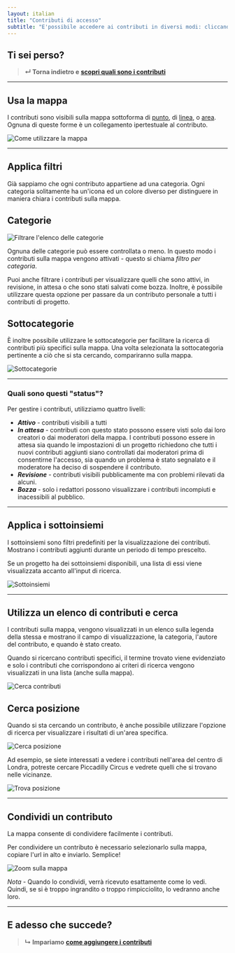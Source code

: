```yaml
---
layout: italian
title: "Contributi di accesso"
subtitle: "E'possibile accedere ai contributi in diversi modi: cliccandoli sulla mappa, scegliendone uno dalla lista sulla legenda, cercando contributi specifici."
---
```


## Ti sei perso?

> **&#8629; Torna indietro e** [**scopri quali sono i contributi**](overview-of-contributions.html)

---

## Usa la mappa

I contributi sono visibili sulla mappa sottoforma di [punto](overview-of-contributions.html#points), di [linea](overview-of-contributions.html#lines), o [area](overview-of-contributions.html#areas). Ognuna di queste forme è un collegamento ipertestuale al contributo.

![Come utilizzare la mappa](/images/en/how-to-use-the-map.png)

---

## Applica filtri

Già sappiamo che ogni contributo appartiene ad una categoria. Ogni categoria solitamente ha un'icona ed un colore diverso per distinguere in maniera chiara i contributi sulla mappa.

## Categorie

![Filtrare l'elenco delle categorie](/images/en/filter-categories-list.png)

Ognuna delle categorie può essere controllata o meno. In questo modo i contributi sulla mappa vengono attivati - questo si chiama *filtro per categoria*.

Puoi anche filtrare i contributi per visualizzare quelli che sono attivi, in revisione, in attesa o che sono stati salvati come bozza. Inoltre, è possibile utilizzare questa opzione per passare da un contributo personale a tutti i contributi di progetto.

## Sottocategorie

È inoltre possibile utilizzare le sottocategorie per facilitare la ricerca di contributi più specifici sulla mappa. Una volta selezionata la sottocategoria pertinente a ciò che si sta cercando, compariranno sulla mappa.

![Sottocategorie](/images/en/subcategories.png)

---

### Quali sono questi "status"?

Per gestire i contributi, utilizziamo quattro livelli:

* ***Attivo*** - contributi visibili a tutti
* ***In attesa*** - contributi con questo stato possono essere visti solo dai loro creatori o dai moderatori della mappa. I contributi possono essere in attesa sia quando le impostazioni di un progetto richiedono che tutti i nuovi contributi aggiunti siano controllati dai moderatori prima di consentirne l'accesso, sia quando un problema è stato segnalato e il moderatore ha deciso di sospendere il contributo.
* ***Revisione*** - contributi visibili pubblicamente ma con problemi rilevati da alcuni.
* ***Bozza*** - solo i redattori possono visualizzare i contributi incompiuti e inacessibili al pubblico.

---

## Applica i sottoinsiemi

I sottoinsiemi sono filtri predefiniti per la visualizzazione dei contributi. Mostrano i contributi aggiunti durante un periodo di tempo prescelto.

Se un progetto ha dei sottoinsiemi disponibili, una lista di essi viene visualizzata accanto all'input di ricerca.

![Sottoinsiemi](/images/en/subsets.png)

---

## Utilizza un elenco di contributi e cerca

I contributi sulla mappa, vengono visualizzati in un elenco sulla legenda della stessa e mostrano il campo di visualizzazione, la categoria, l'autore del contributo, e quando è stato creato.

Quando si ricercano contributi specifici, il termine trovato viene evidenziato e solo i contributi che corrispondono ai criteri di ricerca vengono visualizzati in una lista (anche sulla mappa).

![Cerca contributi](/images/en/search-contributions.png)

## Cerca posizione

Quando si sta cercando un contributo, è anche possibile utilizzare l'opzione di ricerca per visualizzare i risultati di un'area specifica.

![Cerca posizione](/images/en/location-search.png)

Ad esempio, se siete interessati a vedere i contributi nell'area del centro di Londra, potreste cercare Piccadilly Circus e vedrete quelli che si trovano nelle vicinanze.

![Trova posizione](/images/en/finding-a-location.png)

---

## Condividi un contributo

La mappa consente di condividere facilmente i contributi.

Per condividere un contributo è necessario selezionarlo sulla mappa, copiare l'url in alto e inviarlo. Semplice!

![Zoom sulla mappa](/images/en/zoom-in-on-map.png)

*Nota* - Quando lo condividi, verrà ricevuto esattamente come lo vedi. Quindi, se si è troppo ingrandito o troppo rimpicciolito, lo vedranno anche loro.

---

## E adesso che succede?

> **&#8627; Impariamo** [**come aggiungere i contributi**](add-new-contribution.html)
